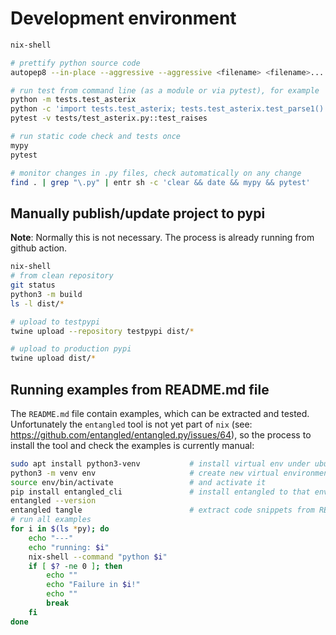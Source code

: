 # Development environment

```bash
nix-shell

# prettify python source code
autopep8 --in-place --aggressive --aggressive <filename> <filename>...

# run test from command line (as a module or via pytest), for example
python -m tests.test_asterix
python -c 'import tests.test_asterix; tests.test_asterix.test_parse1()'
pytest -v tests/test_asterix.py::test_raises

# run static code check and tests once
mypy
pytest

# monitor changes in .py files, check automatically on any change
find . | grep "\.py" | entr sh -c 'clear && date && mypy && pytest'
```

## Manually publish/update project to pypi

**Note**:
Normally this is not necessary.
The process is already running from github action.

``` bash
nix-shell
# from clean repository
git status
python3 -m build
ls -l dist/*

# upload to testpypi
twine upload --repository testpypi dist/*

# upload to production pypi
twine upload dist/*
```

## Running examples from README.md file

The `README.md` file contain examples, which can be extracted and tested.
Unfortunately the `entangled` tool is not yet part of `nix` (see:
<https://github.com/entangled/entangled.py/issues/64>), so the process to
install the tool and check the examples is currently manual:

```bash
sudo apt install python3-venv           # install virtual env under ubuntu
python3 -m venv env                     # create new virtual environment
source env/bin/activate                 # and activate it
pip install entangled_cli               # install entangled to that environment
entangled --version
entangled tangle                        # extract code snippets from README.md
# run all examples
for i in $(ls *py); do
    echo "---"
    echo "running: $i"
    nix-shell --command "python $i"
    if [ $? -ne 0 ]; then
        echo ""
        echo "Failure in $i!"
        echo ""
        break
    fi
done
```


